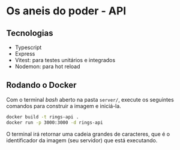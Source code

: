 # Os aneis do poder - API

## Tecnologias

- Typescript
- Express
- Vitest: para testes unitários e integrados
- Nodemon: para hot reload

## Rodando o Docker

Com o terminal *bash* aberto na pasta `server/`, execute os seguintes comandos para construir a imagem e iniciá-la.

```bash
docker build -t rings-api .
docker run -p 3000:3000 -d rings-api
```

O terminal irá retornar uma cadeia grandes de caracteres, que é o identificador da imagem (seu servidor) que está executando.
